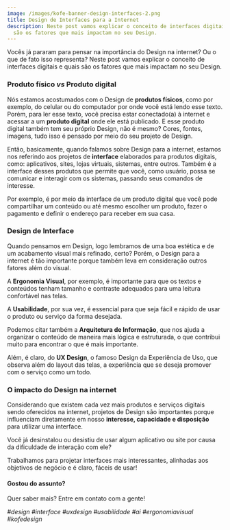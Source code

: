 ```yaml
---
image: /images/kofe-banner-design-interfaces-2.png
title: Design de Interfaces para a Internet
description: Neste post vamos explicar o conceito de interfaces digitais e quais
  são os fatores que mais impactam no seu Design.
---
```

Vocês já pararam para pensar na importância do Design na internet? Ou o que de fato isso representa? Neste post vamos explicar o conceito de interfaces digitais e quais são os fatores que mais impactam no seu Design. 

### **Produto físico *vs* Produto digital**

Nós estamos acostumados com o Design de **produtos físicos**, como por exemplo, do celular ou do computador por onde você está lendo esse texto. Porém, para ler esse texto, você precisa estar conectado(a) à internet e acessar a um **produto digital** onde ele está publicado. E esse produto digital também tem seu próprio Design, não é mesmo? Cores, fontes, imagens, tudo isso é pensado por meio do seu projeto de Design.

Então, basicamente, quando falamos sobre Design para a internet, estamos nos referindo aos projetos de **interface** elaborados para produtos digitais, como: aplicativos, sites, lojas virtuais, sistemas, entre outros. Também é a interface desses produtos que permite que você, como usuário, possa se comunicar e interagir com os sistemas, passando seus comandos de interesse. 

Por exemplo, é por meio da interface de um produto digital que você pode compartilhar um conteúdo ou até mesmo escolher um produto, fazer o pagamento e definir o endereço para receber em sua casa. 

### **Design de Interface**

Quando pensamos em Design, logo lembramos de uma boa estética e de um acabamento visual mais refinado, certo? Porém, o Design para a internet é tão importante porque também leva em consideração outros fatores além do visual.

A **Ergonomia Visual**, por exemplo, é importante para que os textos e conteúdos tenham tamanho e contraste adequados para uma leitura confortável nas telas.

A **Usabilidade**, por sua vez, é essencial para que seja fácil e rápido de usar o produto ou serviço da forma desejada.

Podemos citar também a **Arquitetura de Informação**, que nos ajuda a organizar o conteúdo de maneira mais lógica e estruturada, o que contribui muito para encontrar o que é mais importante.

Além, é claro, do **UX Design**, o famoso Design da Experiência de Uso, que observa além do layout das telas, a experiência que se deseja promover com o serviço como um todo.

### **O impacto do Design na internet**

Considerando que existem cada vez mais produtos e serviços digitais sendo oferecidos na internet, projetos de Design são importantes porque influenciam diretamente em nosso **interesse, capacidade e disposição** para utilizar uma interface.

Você já desinstalou ou desistiu de usar algum aplicativo ou site por causa da dificuldade de interação com ele?

Trabalhamos para projetar interfaces mais interessantes, alinhadas aos objetivos de negócio e é claro, fáceis de usar!

#### **Gostou do assunto?**

Quer saber mais? Entre em contato com a gente!

*\#design #interface #uxdesign #usabilidade #ai #ergonomiavisual #kofedesign*